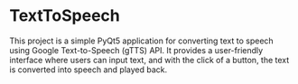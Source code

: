 # TextToSpeech
This project is a simple PyQt5 application for converting text to speech using Google Text-to-Speech (gTTS) API. It provides a user-friendly interface where users can input text, and with the click of a button, the text is converted into speech and played back.
